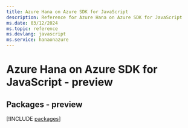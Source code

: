 ```yaml
---
title: Azure Hana on Azure SDK for JavaScript
description: Reference for Azure Hana on Azure SDK for JavaScript
ms.date: 03/12/2024
ms.topic: reference
ms.devlang: javascript
ms.service: hanaonazure
---
```

# Azure Hana on Azure SDK for JavaScript - preview
## Packages - preview
[!INCLUDE [packages](hana-on-azure-index.md)]